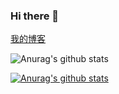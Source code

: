 ### Hi there 👋

<!--
**andyhuang123/andyhuang123** is a ✨ _special_ ✨ repository because its `README.md` (this file) appears on your GitHub profile.

Here are some ideas to get you started:

- 🔭 I’m currently working on ...
- 🌱 I’m currently learning ...
- 👯 I’m looking to collaborate on ...
- 🤔 I’m looking for help with ...
- 💬 Ask me about ...
- 📫 How to reach me: ...
- 😄 Pronouns: ...
- ⚡ Fun fact: ...
-->

[我的博客](http://www.seedblog.cn "php漫游指南")

![Anurag's github stats](https://github-readme-stats.vercel.app/api?username=andyhuang123&show_icons=true&theme=radical)

[![Anurag's github stats](https://github-readme-stats.vercel.app/api?username=andyhuang123)](https://github.com/anuraghazra/github-readme-stats)

 
